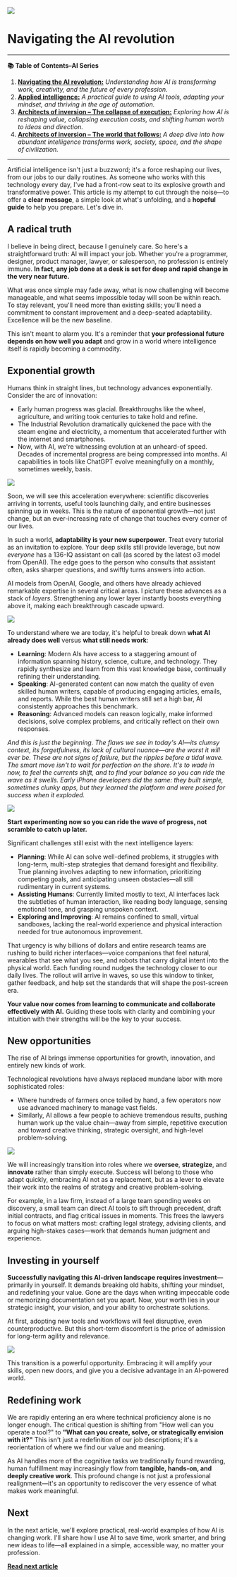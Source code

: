 ![](assets/thumbnail.jpg)

# **Navigating the AI revolution**

---

**📚 Table of Contents–AI Series**

1. [**Navigating the AI revolution:**](https://www.jterrazz.com/articles/14-ai-series-0-navigating-the-ai-revolution) _Understanding how AI is transforming work, creativity, and the future of every profession._
2. [**Applied intelligence:**](https://www.jterrazz.com/articles/15-ai-series-1-applied-intelligence-for-everyday-work) _A practical guide to using AI tools, adapting your mindset, and thriving in the age of automation._
3. [**Architects of inversion – The collapse of execution:**](https://www.jterrazz.com/articles/16-ai-series-2-the-collapse-of-execution) _Exploring how AI is reshaping value, collapsing execution costs, and shifting human worth to ideas and direction._
4. [**Architects of inversion – The world that follows:**](https://www.jterrazz.com/articles/17-ai-series-3-life-after-the-execution-collapse) _A deep dive into how abundant intelligence transforms work, society, space, and the shape of civilization._

---

Artificial intelligence isn't just a buzzword; it's a force reshaping our lives, from our jobs to our daily routines. As someone who works with this technology every day, I've had a front-row seat to its explosive growth and transformative power. This article is my attempt to cut through the noise—to offer a **clear message**, a simple look at what's unfolding, and a **hopeful guide** to help you prepare. Let's dive in.

## A radical truth

I believe in being direct, because I genuinely care. So here's a straightforward truth: AI will impact your job. Whether you're a programmer, designer, product manager, lawyer, or salesperson, no profession is entirely immune. **In fact, any job done at a desk is set for deep and rapid change in the very near future.**

What was once simple may fade away, what is now challenging will become manageable, and what seems impossible today will soon be within reach. To stay relevant, you'll need more than existing skills; you'll need a commitment to constant improvement and a deep-seated adaptability. Excellence will be the new baseline.

This isn't meant to alarm you. It's a reminder that **your professional future depends on how well you adapt** and grow in a world where intelligence itself is rapidly becoming a commodity.

## Exponential growth

Humans think in straight lines, but technology advances exponentially. Consider the arc of innovation:

- Early human progress was glacial. Breakthroughs like the wheel, agriculture, and writing took centuries to take hold and refine.
- The Industrial Revolution dramatically quickened the pace with the steam engine and electricity, a momentum that accelerated further with the internet and smartphones.
- Now, with AI, we're witnessing evolution at an unheard-of speed. Decades of incremental progress are being compressed into months. AI capabilities in tools like ChatGPT evolve meaningfully on a monthly, sometimes weekly, basis.

![](assets/exponential-innovation.png)

Soon, we will see this acceleration everywhere: scientific discoveries arriving in torrents, useful tools launching daily, and entire businesses spinning up in weeks. This is the nature of exponential growth—not just change, but an ever-increasing rate of change that touches every corner of our lives.

In such a world, **adaptability is your new superpower**. Treat every tutorial as an invitation to explore. Your deep skills still provide leverage, but now _everyone_ has a 136-IQ assistant on call (as scored by the latest o3 model from OpenAI). The edge goes to the person who consults that assistant often, asks sharper questions, and swiftly turns answers into action.

AI models from OpenAI, Google, and others have already achieved remarkable expertise in several critical areas. I picture these advances as a stack of _layers_. Strengthening any lower layer instantly boosts everything above it, making each breakthrough cascade upward.

![](assets/intelligence-layers.png)

To understand where we are today, it's helpful to break down **what AI already does well** versus **what still needs work**:

- **Learning**: Modern AIs have access to a staggering amount of information spanning history, science, culture, and technology. They rapidly synthesize and learn from this vast knowledge base, continually refining their understanding.
- **Speaking**: AI-generated content can now match the quality of even skilled human writers, capable of producing engaging articles, emails, and reports. While the best human writers still set a high bar, AI consistently approaches this benchmark.
- **Reasoning**: Advanced models can reason logically, make informed decisions, solve complex problems, and critically reflect on their own responses.

_And this is just the beginning. The flaws we see in today's AI—its clumsy context, its forgetfulness, its lack of cultural nuance—are the worst it will ever be. These are not signs of failure, but the ripples before a tidal wave. The smart move isn't to wait for perfection on the shore. It's to wade in now, to feel the currents shift, and to find your balance so you can ride the wave as it swells. Early iPhone developers did the same: they built simple, sometimes clunky apps, but they learned the platform and were poised for success when it exploded._

![](assets/wave.jpg)

**Start experimenting now so you can ride the wave of progress, not scramble to catch up later.**

Significant challenges still exist with the next intelligence layers:

- **Planning**: While AI can solve well-defined problems, it struggles with long-term, multi-step strategies that demand foresight and flexibility. True planning involves adapting to new information, prioritizing competing goals, and anticipating unseen obstacles—all still rudimentary in current systems.
- **Assisting Humans**: Currently limited mostly to text, AI interfaces lack the subtleties of human interaction, like reading body language, sensing emotional tone, and grasping unspoken context.
- **Exploring and Improving**: AI remains confined to small, virtual sandboxes, lacking the real-world experience and physical interaction needed for true autonomous improvement.

That urgency is why billions of dollars and entire research teams are rushing to build richer interfaces—voice companions that feel natural, wearables that see what you see, and robots that carry digital intent into the physical world. Each funding round nudges the technology closer to our daily lives. The rollout will arrive in waves, so use this window to tinker, gather feedback, and help set the standards that will shape the post-screen era.

**Your value now comes from learning to communicate and collaborate effectively with AI.** Guiding these tools with clarity and combining your intuition with their strengths will be the key to your success.

## New opportunities

The rise of AI brings immense opportunities for growth, innovation, and entirely new kinds of work.

Technological revolutions have always replaced mundane labor with more sophisticated roles:

- Where hundreds of farmers once toiled by hand, a few operators now use advanced machinery to manage vast fields.
- Similarly, AI allows a few people to achieve tremendous results, pushing human work up the value chain—away from simple, repetitive execution and toward creative thinking, strategic oversight, and high-level problem-solving.

![](assets/farmer.jpg)

We will increasingly transition into roles where we **oversee**, **strategize**, and **innovate** rather than simply execute. Success will belong to those who adapt quickly, embracing AI not as a replacement, but as a lever to elevate their work into the realms of strategy and creative problem-solving.

For example, in a law firm, instead of a large team spending weeks on discovery, a small team can direct AI tools to sift through precedent, draft initial contracts, and flag critical issues in moments. This frees the lawyers to focus on what matters most: crafting legal strategy, advising clients, and arguing high-stakes cases—work that demands human judgment and experience.

## Investing in yourself

**Successfully navigating this AI-driven landscape requires investment**—primarily in yourself. It demands breaking old habits, shifting your mindset, and redefining your value. Gone are the days when writing impeccable code or memorizing documentation set you apart. Now, your worth lies in your strategic insight, your vision, and your ability to orchestrate solutions.

At first, adopting new tools and workflows will feel disruptive, even counterproductive. But this short-term discomfort is the price of admission for long-term agility and relevance.

![](assets/your-productivity.png)

This transition is a powerful opportunity. Embracing it will amplify your skills, open new doors, and give you a decisive advantage in an AI-powered world.

## Redefining work

We are rapidly entering an era where technical proficiency alone is no longer enough. The critical question is shifting from "How well can you operate a tool?" to **"What can you create, solve, or strategically envision with it?"** This isn't just a redefinition of our job descriptions; it's a reorientation of where we find our value and meaning.

As AI handles more of the cognitive tasks we traditionally found rewarding, human fulfillment may increasingly flow from **tangible, hands-on, and deeply creative work**. This profound change is not just a professional realignment—it's an opportunity to rediscover the very essence of what makes work meaningful.

## Next

In the next article, we'll explore practical, real-world examples of how AI is changing work. I'll share how I use AI to save time, work smarter, and bring new ideas to life—all explained in a simple, accessible way, no matter your profession.

[**Read next article**](https://www.jterrazz.com/articles/15-ai-series-1-applied-intelligence-for-everyday-work)
